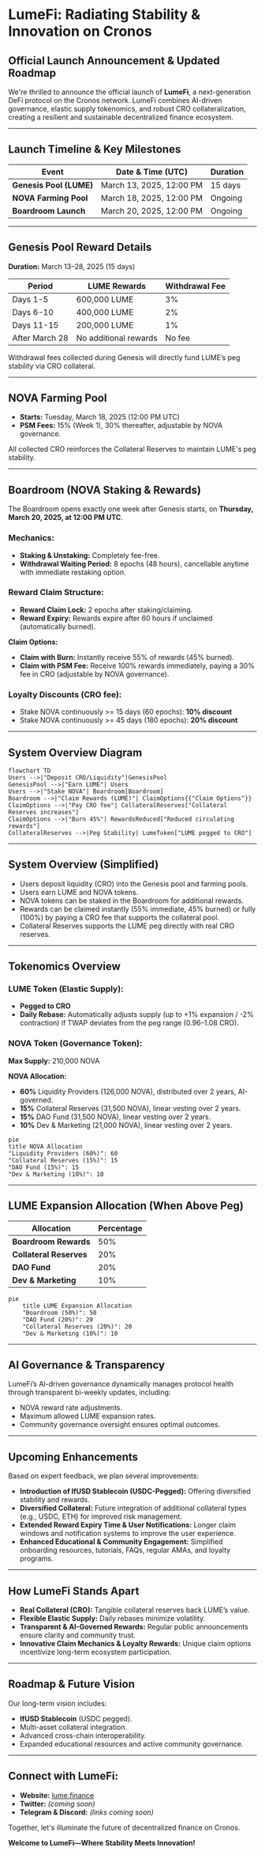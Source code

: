 # LumeFi: Radiating Stability & Innovation on Cronos  
## Official Launch Announcement & Updated Roadmap

We're thrilled to announce the official launch of **LumeFi**, a next-generation DeFi protocol on the Cronos network. LumeFi combines AI-driven governance, elastic supply tokenomics, and robust CRO collateralization, creating a resilient and sustainable decentralized finance ecosystem.

---

## Launch Timeline & Key Milestones

| Event                 | Date & Time (UTC)                  | Duration  |
|-----------------------|------------------------------------|-----------|
| **Genesis Pool (LUME)** | March 13, 2025, 12:00 PM         | 15 days   |
| **NOVA Farming Pool**   | March 18, 2025, 12:00 PM         | Ongoing   |
| **Boardroom Launch**    | March 20, 2025, 12:00 PM         | Ongoing   |

---

## Genesis Pool Reward Details

**Duration:** March 13–28, 2025 (15 days)

| Period          | LUME Rewards      | Withdrawal Fee |
|-----------------|-------------------|----------------|
| Days 1-5        | 600,000 LUME      | 3%             |
| Days 6-10       | 400,000 LUME      | 2%             |
| Days 11-15      | 200,000 LUME      | 1%             |
| After March 28  | No additional rewards | No fee      |

Withdrawal fees collected during Genesis will directly fund LUME’s peg stability via CRO collateral.

---

## NOVA Farming Pool

- **Starts:** Tuesday, March 18, 2025 (12:00 PM UTC)
- **PSM Fees:** 15% (Week 1), 30% thereafter, adjustable by NOVA governance.

All collected CRO reinforces the Collateral Reserves to maintain LUME's peg stability.

---

## Boardroom (NOVA Staking & Rewards)

The Boardroom opens exactly one week after Genesis starts, on **Thursday, March 20, 2025, at 12:00 PM UTC**.

### Mechanics:
- **Staking & Unstaking:** Completely fee-free.
- **Withdrawal Waiting Period:** 8 epochs (48 hours), cancellable anytime with immediate restaking option.

### Reward Claim Structure:
- **Reward Claim Lock:** 2 epochs after staking/claiming.
- **Reward Expiry:** Rewards expire after 60 hours if unclaimed (automatically burned).

**Claim Options:**
- **Claim with Burn:** Instantly receive 55% of rewards (45% burned).
- **Claim with PSM Fee:** Receive 100% rewards immediately, paying a 30% fee in CRO (adjustable by NOVA governance).

### Loyalty Discounts (CRO fee):
- Stake NOVA continuously >= 15 days (60 epochs): **10% discount**
- Stake NOVA continuously >= 45 days (180 epochs): **20% discount**

---

## System Overview Diagram

```mermaid
flowchart TD
Users -->|"Deposit CRO/Liquidity"|GenesisPool
GenesisPool -->|"Earn LUME"| Users
Users -->|"Stake NOVA"| Boardroom[Boardroom]
Boardroom -->|"Claim Rewards (LUME)"| ClaimOptions{{"Claim Options"}}
ClaimOptions -->|"Pay CRO fee"| CollateralReserves["Collateral Reserves increases"]
ClaimOptions -->|"Burn 45%"| RewardsReduced["Reduced circulating rewards"]
CollateralReserves -->|Peg Stability| LumeToken["LUME pegged to CRO"]
```

---

## System Overview (Simplified)

- Users deposit liquidity (CRO) into the Genesis pool and farming pools.
- Users earn LUME and NOVA tokens.
- NOVA tokens can be staked in the Boardroom for additional rewards.
- Rewards can be claimed instantly (55% immediate, 45% burned) or fully (100%) by paying a CRO fee that supports the collateral pool.
- Collateral Reserves supports the LUME peg directly with real CRO reserves.

---

## Tokenomics Overview

### LUME Token (Elastic Supply):
- **Pegged to CRO**
- **Daily Rebase:** Automatically adjusts supply (up to +1% expansion / -2% contraction) if TWAP deviates from the peg range (0.96–1.08 CRO).

### NOVA Token (Governance Token):  
**Max Supply:** 210,000 NOVA  

**NOVA Allocation:**
- **60%** Liquidity Providers (126,000 NOVA), distributed over 2 years, AI-governed.
- **15%** Collateral Reserves (31,500 NOVA), linear vesting over 2 years.
- **15%** DAO Fund (31,500 NOVA), linear vesting over 2 years.
- **10%** Dev & Marketing (21,000 NOVA), linear vesting over 2 years.

```mermaid
pie
title NOVA Allocation
"Liquidity Providers (60%)": 60
"Collateral Reserves (15%)": 15
"DAO Fund (15%)": 15
"Dev & Marketing (10%)": 10
```

---

## LUME Expansion Allocation (When Above Peg)

| Allocation              | Percentage |
|-------------------------|------------|
| **Boardroom Rewards**   | 50%        |
| **Collateral Reserves**     | 20%        |
| **DAO Fund**            | 20%        |
| **Dev & Marketing**     | 10%        |

```mermaid
pie
    title LUME Expansion Allocation
    "Boardroom (50%)": 50
    "DAO Fund (20%)": 20
    "Collateral Reserves (20%)": 20
    "Dev & Marketing (10%)": 10
```

---

## AI Governance & Transparency

LumeFi’s AI-driven governance dynamically manages protocol health through transparent bi-weekly updates, including:
- NOVA reward rate adjustments.
- Maximum allowed LUME expansion rates.
- Community governance oversight ensures optimal outcomes.

---

## Upcoming Enhancements

Based on expert feedback, we plan several improvements:

- **Introduction of lfUSD Stablecoin (USDC-Pegged):** Offering diversified stability and rewards.
- **Diversified Collateral:** Future integration of additional collateral types (e.g., USDC, ETH) for improved risk management.
- **Extended Reward Expiry Time & User Notifications:** Longer claim windows and notification systems to improve the user experience.
- **Enhanced Educational & Community Engagement:** Simplified onboarding resources, tutorials, FAQs, regular AMAs, and loyalty programs.

---

## How LumeFi Stands Apart

- **Real Collateral (CRO):** Tangible collateral reserves back LUME’s value.
- **Flexible Elastic Supply:** Daily rebases minimize volatility.
- **Transparent & AI-Governed Rewards:** Regular public announcements ensure clarity and community trust.
- **Innovative Claim Mechanics & Loyalty Rewards:** Unique claim options incentivize long-term ecosystem participation.

---

## Roadmap & Future Vision

Our long-term vision includes:
- **lfUSD Stablecoin** (USDC pegged).
- Multi-asset collateral integration.
- Advanced cross-chain interoperability.
- Expanded educational resources and active community governance.

---

## Connect with LumeFi:

- **Website:** [lume.finance](https://lume.finance)
- **Twitter:** *(coming soon)*
- **Telegram & Discord:** *(links coming soon)*

Together, let's illuminate the future of decentralized finance on Cronos.

**Welcome to LumeFi—Where Stability Meets Innovation!**
